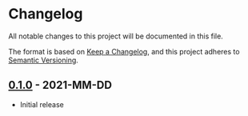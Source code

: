 # Changelog

All notable changes to this project will be documented in this file.

The format is based on [Keep a Changelog](https://keepachangelog.com/en/1.0.0/),
and this project adheres to [Semantic Versioning](https://semver.org/spec/v2.0.0.html).

<!-- ## Unreleased

- Stabilize plugin API for the first major release -->

## [0.1.0](https://github.com/metonym/template/releases/tag/v0.1.0) - 2021-MM-DD

- Initial release
